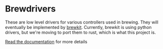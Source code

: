 # Brewdrivers
These are low level drivers for various controllers used in brewing. They will eventually be implemented by [brewkit](https://github.com/NavasotaBrewing/brewkit). Currently, brewkit is using python drivers, but we're moving to port them to rust, which is what this project is.

[Read the documentation](https://docs.rs/crate/brewdrivers/) for more details
